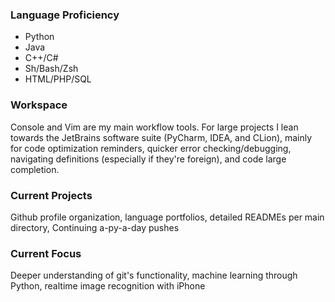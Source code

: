 ### Language Proficiency
 
- Python
- Java
- C++/C#
- Sh/Bash/Zsh
- HTML/PHP/SQL

### Workspace

Console and Vim are my main workflow tools. For large projects I lean towards
the JetBrains software suite (PyCharm, IDEA, and CLion), mainly for code
optimization reminders, quicker error checking/debugging, navigating
definitions (especially if they're foreign), and code large completion.

### Current Projects
 
Github profile organization, language portfolios, detailed READMEs per main 
directory, Continuing a-py-a-day pushes

### Current Focus

Deeper understanding of git's functionality, machine learning through Python,
realtime image recognition with iPhone

